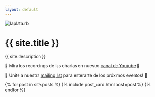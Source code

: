 ```yaml
---
layout: default
---
```


<div class="h-full py-8 my-auto">
  <div class="flex flex-row justify-center">
    <img src="{{site.baseurl}}/assets/images/laplatarb.png" alt="laplata.rb" class="h-80 w-80">
  </div>
  <div class="text-center flex justify-center flex-col gap-y-3 ml-5 mr-5">
    <h1 class="text-2xl md:text-7xl text-gray-700 font-mono">{{ site.title }}</h1>
    <p class="text-gray-500">{{ site.description }}</p>
    <p class="text-gray-500">
      🎥 Mira los recordings de las charlas en nuestro
      <a class="font-medium text-red-600 dark:text-red-500 hover:underline" href="{{ site.youtube_channel_url }}" target="_blank" rel="noopener">canal de Youtube</a>
      🎥
    </p>
    <p class="text-gray-500">
      💌 Unite a nuestra
      <a class="font-medium text-blue-600 dark:text-blue-500 hover:underline" href="{{ site.mailing_list_sing_up_form }}" target="_blank" rel="noopener">mailing list</a>
      para enterarte de los próximos eventos! 💌
    </p>
  </div>
</div>

<div class="md:container md:mx-auto mx-6 mt-6">
  <div class="grid grid-cols-1 sm:grid-cols-2 gap-4 sm:gap-12 md:gap-28">
    {% for post in site.posts %}
      {% include post_card.html post=post %}
    {% endfor %}
  </div>
</div>
